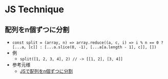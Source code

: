 # JS Technique

## 配列をn個ずつに分割
- `const split = (array, n) => array.reduce((a, c, i) => i % n == 0 ? [...a, [c]] : [...a.slice(0, -1), [...a[a.length - 1], c]], [])`
- 例
  - `split([1, 2, 3, 4], 2) // -> [[1, 2], [3, 4]]`
- 参考元様
  - [JSで配列をn個ずつに分割](https://qiita.com/guttyar2213/items/46230300c5100a06198c)